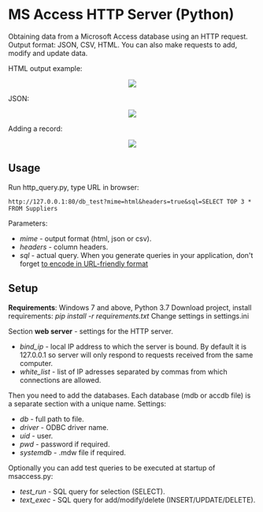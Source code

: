 ﻿# MS Access HTTP Server (Python)
Obtaining data from a Microsoft Access database using an HTTP request. Output format: JSON, CSV, HTML. You can also make requests to add, modify and update data.

HTML output example:
<p align="center">
	<img src="https://i1.imageban.ru/out/2019/08/29/6da561ba51885de8006ed6ef7f0959f3.png">
</p>

JSON:
<p align="center">
	<img src="https://i3.imageban.ru/out/2019/08/29/0a54638c32cc49fd3c20ef6b99d549d3.png">
</p>

Adding a record:
<p align="center">
	<img src="https://i2.imageban.ru/out/2019/08/29/e908c75a75bc822a0ab11bf4e980bb69.png">
</p>

## Usage
Run http_query.py, type URL in browser:
```
http://127.0.0.1:80/db_test?mime=html&headers=true&sql=SELECT TOP 3 * FROM Suppliers
```
Parameters:
- *mime* - output format (html, json or csv).
- *headers* - column headers.
- *sql* - actual query. When you generate queries in your application, don't forget [to encode in URL-friendly format](https://en.wikipedia.org/wiki/Percent-encoding)

## Setup
**Requirements**: Windows 7 and above, Python 3.7
Download project, install requirements: *pip install -r requirements.txt*
Change settings in settings.ini

Section **web server** - settings for the HTTP server.
- *bind_ip* - local IP address to which the server is bound. By default it is 127.0.0.1 so server will only respond to requests received from the same computer.
- *white_list* - list of IP adresses separated by commas from which connections are allowed.

Then you need to add the databases. Each database (mdb or accdb file) is a separate section with a unique name. Settings:
- *db* - full path to file.
- *driver* - ODBC driver name.
- *uid* - user.
- *pwd* - password if required.
- *systemdb* - .mdw file if required.

Optionally you can add test queries to be executed at startup of msaccess.py:
- *test_run* - SQL query for selection (SELECT).
- *text_exec* - SQL query for add/modify/delete (INSERT/UPDATE/DELETE).
